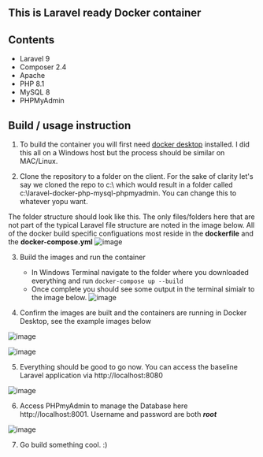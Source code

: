 ## This is Laravel ready Docker container

## Contents
- Laravel 9
- Composer 2.4
- Apache
- PHP 8.1
- MySQL 8
- PHPMyAdmin

## Build / usage instruction

1. To build the container you will first need [docker desktop](https://www.docker.com/products/docker-desktop/) installed. I did this all on a Windows host but the process should be similar on MAC/Linux.

2. Clone the repository to a folder on the client. For the sake of clarity let's say we cloned the repo to c:\ which would result in a folder called c:\laravel-docker-php-mysql-phpmyadmin. You can change this to whatever yopu want.

The folder structure should look like this. The only files/folders here that are not part of the typical Laravel file structure are noted in the image below. All of the docker build specific configuations most reside in the **dockerfile** and the **docker-compose.yml**
![image](https://user-images.githubusercontent.com/95773446/210823628-4f7565c3-53a7-4b1c-a467-e997f46eeb88.png)

3. Build the images and run the container
    - In Windows Terminal navigate to the folder where you downloaded everything and run ```docker-compose up --build```
    - Once complete you should see some output in the terminal simialr to the image below.
 ![image](https://user-images.githubusercontent.com/95773446/210824990-a6839371-fbad-44d5-8170-4e499cdcd1d2.png)

4. Confirm the images are built and the containers are running in Docker Desktop, see the example images below

![image](https://user-images.githubusercontent.com/95773446/210825334-222bc213-389d-4ae9-9781-083b0fb081b8.png)

![image](https://user-images.githubusercontent.com/95773446/210825457-d523a2dc-4c05-4e91-98bf-66c15ca377c5.png)

5. Everything should be good to go now. You can access the baseline Laravel application via http://localhost:8080

![image](https://user-images.githubusercontent.com/95773446/210825993-b3c58b9a-181c-4411-8f17-307738959e5b.png)

6. Access PHPmyAdmin to manage the Database here http://localhost:8001. Username and password are both ***root***

![image](https://user-images.githubusercontent.com/95773446/210826386-c64c5017-5e02-434b-bfee-1918e5c0a2cf.png)

7. Go build something cool. :)




